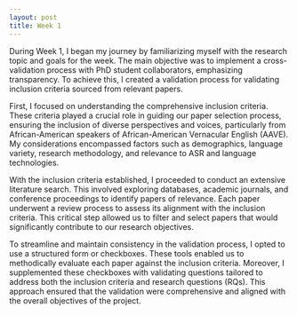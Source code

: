 ```yaml
---
layout: post
title: Week 1
---
```



During Week 1, I began my journey by familiarizing myself with the research topic and goals for the week. The main objective was to implement a cross-validation process with PhD student collaborators, emphasizing transparency. To achieve this, I created a validation process for validating inclusion criteria sourced from relevant papers. 

First, I focused on understanding the comprehensive inclusion criteria. These criteria played a crucial role in guiding our paper selection process, ensuring the inclusion of diverse perspectives and voices, particularly from African-American speakers of African-American Vernacular English (AAVE). My considerations encompassed factors such as demographics, language variety, research methodology, and relevance to ASR and language technologies.

With the inclusion criteria established, I proceeded to conduct an extensive literature search. This involved exploring databases, academic journals, and conference proceedings to identify papers of relevance. Each paper underwent a  review process  to assess its alignment with the inclusion criteria. This critical step allowed us to filter and select papers that would significantly contribute to our research objectives.

To streamline and maintain consistency in the validation process, I opted to use a structured form or checkboxes. These tools enabled us to methodically evaluate each paper against the inclusion criteria. Moreover, I supplemented these checkboxes with validating questions tailored to address both the inclusion criteria and research questions (RQs). This approach ensured that the validation  were comprehensive and aligned with the overall objectives of the project.


